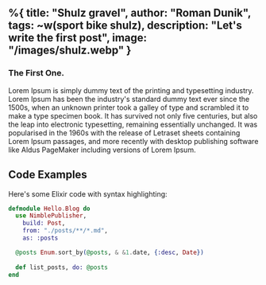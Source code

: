 %{
  title: "Shulz gravel",
  author: "Roman Dunik",
  tags: ~w(sport bike shulz),
  description: "Let's write the first post",
  image: "/images/shulz.webp"
}
---

### The First One.

Lorem Ipsum is simply dummy text of the printing and typesetting industry. Lorem Ipsum has been the industry's standard dummy text ever since the 1500s, when an unknown printer took a galley of type and scrambled it to make a type specimen book. It has survived not only five centuries, but also the leap into electronic typesetting, remaining essentially unchanged. It was popularised in the 1960s with the release of Letraset sheets containing Lorem Ipsum passages, and more recently with desktop publishing software like Aldus PageMaker including versions of Lorem Ipsum.

## Code Examples

Here's some Elixir code with syntax highlighting:

```elixir
defmodule Hello.Blog do
  use NimblePublisher,
    build: Post,
    from: "./posts/**/*.md",
    as: :posts

  @posts Enum.sort_by(@posts, & &1.date, {:desc, Date})
  
  def list_posts, do: @posts
end
```


